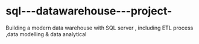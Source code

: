 # sql---datawarehouse---project-
Building a modern  data warehouse with SQL server , including ETL process ,data modelling &amp; data analytical 
